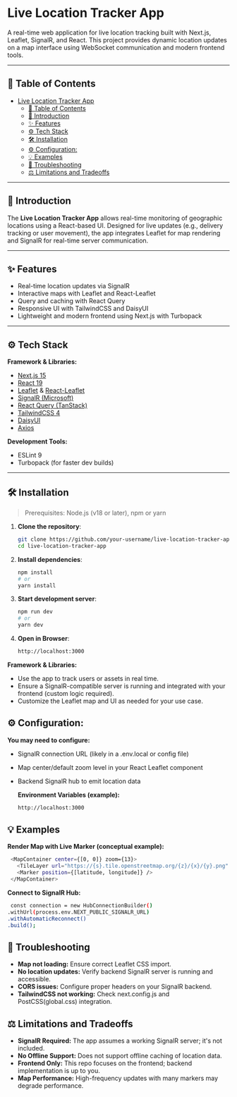 # Live Location Tracker App

A real-time web application for live location tracking built with Next.js, Leaflet, SignalR, and React. This project provides dynamic location updates on a map interface using WebSocket communication and modern frontend tools.

---

## 🚀 Table of Contents

- [Live Location Tracker App](#live-location-tracker-app)
  - [🚀 Table of Contents](#-table-of-contents)
  - [🧭 Introduction](#-introduction)
  - [✨ Features](#-features)
  - [⚙️ Tech Stack](#️-tech-stack)
  - [🛠️ Installation](#️-installation)
  - [⚙️ Configuration:](#️-configuration)
  - [💡 Examples](#-examples)
  - [🧩 Troubleshooting](#-troubleshooting)
  - [⚖️ Limitations and Tradeoffs](#️-limitations-and-tradeoffs)

---

## 🧭 Introduction

The **Live Location Tracker App** allows real-time monitoring of geographic locations using a React-based UI. Designed for live updates (e.g., delivery tracking or user movement), the app integrates Leaflet for map rendering and SignalR for real-time server communication.

---

## ✨ Features

- Real-time location updates via SignalR
- Interactive maps with Leaflet and React-Leaflet
- Query and caching with React Query
- Responsive UI with TailwindCSS and DaisyUI
- Lightweight and modern frontend using Next.js with Turbopack

---

## ⚙️ Tech Stack

**Framework & Libraries:**

- [Next.js 15](https://nextjs.org/)
- [React 19](https://reactjs.org/)
- [Leaflet](https://leafletjs.com/) & [React-Leaflet](https://react-leaflet.js.org/)
- [SignalR (Microsoft)](https://learn.microsoft.com/en-us/aspnet/core/signalr/introduction)
- [React Query (TanStack)](https://tanstack.com/query/latest)
- [TailwindCSS 4](https://tailwindcss.com/)
- [DaisyUI](https://daisyui.com/)
- [Axios](https://axios-http.com/)

**Development Tools:**

- ESLint 9
- Turbopack (for faster dev builds)

---

## 🛠️ Installation

> Prerequisites: Node.js (v18 or later), npm or yarn

1. **Clone the repository**:
   ```bash
   git clone https://github.com/your-username/live-location-tracker-app.git
   cd live-location-tracker-app
   ```

2. **Install dependencies**:
   ```bash
   npm install
   # or
   yarn install
   ```

3. **Start development server**:
   ```bash
   npm run dev
   # or
   yarn dev
   ```

4. **Open in Browser**:
   ```bash
   http://localhost:3000
   ```


**Framework & Libraries:**

- Use the app to track users or assets in real time.
- Ensure a SignalR-compatible server is running and integrated with your frontend (custom logic required).
- Customize the Leaflet map and UI as needed for your use case.


## ⚙️ Configuration:

**You may need to configure:**

- SignalR connection URL (likely in a .env.local or config file)
- Map center/default zoom level in your React Leaflet component
- Backend SignalR hub to emit location data

   **Environment Variables (example):**
   ```bash
   http://localhost:3000
   ```


## 💡 Examples

**Render Map with Live Marker (conceptual example):**
  ```bash
   <MapContainer center={[0, 0]} zoom={13}>
     <TileLayer url="https://{s}.tile.openstreetmap.org/{z}/{x}/{y}.png" />
     <Marker position={[latitude, longitude]} />
   </MapContainer>
  ```

**Connect to SignalR Hub:**
  ```bash
   const connection = new HubConnectionBuilder()
  .withUrl(process.env.NEXT_PUBLIC_SIGNALR_URL)
  .withAutomaticReconnect()
  .build();
  ```


## 🧩 Troubleshooting

- **Map not loading:** Ensure correct Leaflet CSS import.
- **No location updates:** Verify backend SignalR server is running and accessible.
- **CORS issues:** Configure proper headers on your SignalR backend.
- **TailwindCSS not working:** Check next.config.js and PostCSS(global.css) integration.


## ⚖️ Limitations and Tradeoffs

- **SignalR Required:** The app assumes a working SignalR server; it's not included.
- **No Offline Support:** Does not support offline caching of location data.
- **Frontend Only:** This repo focuses on the frontend; backend implementation is up to you.
- **Map Performance:** High-frequency updates with many markers may degrade performance.
